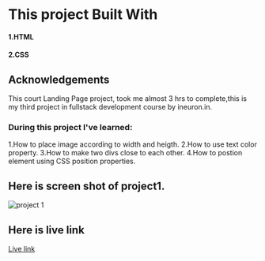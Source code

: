 # This project Built With
#### 1.HTML
#### 2.CSS

## Acknowledgements
This court Landing Page project,  took me almost 3 hrs to complete,this is my third project in fullstack development course by ineuron.in.

### During this project I've learned:

1.How to place image according to width and heigth.
2.How to use text color property.
3.How to make two divs close to each other.
4.How to postion element using CSS position properties.

## Here is screen shot of project1.

![project 1](./screenshot.png)

## Here is live link
[Live link](https://rohini-project03.netlify.app/)